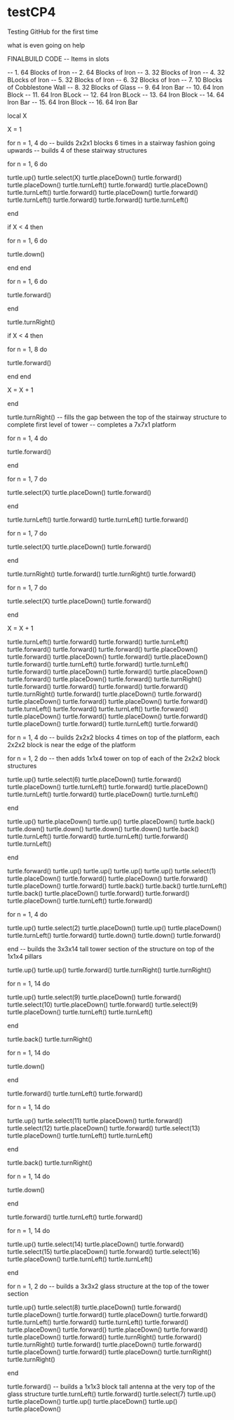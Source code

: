 # testCP4
Testing GitHub for the first time


what is even going on help


FINALBUILD
CODE
-- Items in slots 

-- 1. 64 Blocks of Iron 
-- 2. 64 Blocks of Iron 
-- 3. 32 Blocks of Iron 
-- 4. 32 BLocks of Iron 
-- 5. 32 Blocks of Iron 
-- 6. 32 Blocks of Iron 
-- 7. 10 Blocks of Cobblestone Wall 
-- 8. 32 Blocks of Glass 
-- 9. 64 Iron Bar 
-- 10. 64 Iron Block 
-- 11. 64 Iron BLock 
-- 12. 64 Iron BLock 
-- 13. 64 Iron Block 
-- 14. 64 Iron Bar 
-- 15. 64 Iron Block 
-- 16. 64 Iron Bar

local X 

X = 1 

for n = 1, 4 do -- builds 2x2x1 blocks 6 times in a stairway fashion going upwards 
                -- builds 4 of these stairway structures 
              
for n = 1, 6 do 

turtle.up() 
turtle.select(X) 
turtle.placeDown() 
turtle.forward() 
turtle.placeDown() 
turtle.turnLeft() 
turtle.forward() 
turtle.placeDown() 
turtle.turnLeft() 
turtle.forward() 
turtle.placeDown() 
turtle.forward() 
turtle.turnLeft() 
turtle.forward() 
turtle.forward() 
turtle.turnLeft() 

end


if X < 4 then 

for n = 1, 6 do 

turtle.down() 

end 
end 

for n = 1, 6 do 

turtle.forward() 

end 

turtle.turnRight() 

if X < 4 then 

for n = 1, 8 do 

turtle.forward() 

end 
end 

X = X + 1 

end

turtle.turnRight() -- fills the gap between the top of the stairway structure to complete first level of tower 
                   -- completes a 7x7x1 platform 
                   
for n = 1, 4 do 
                   
turtle.forward() 
                   
end 
      
for n = 1, 7 do 
                   
turtle.select(X) 
turtle.placeDown() 
turtle.forward() 

end 

turtle.turnLeft() 
turtle.forward() 
turtle.turnLeft() 
turtle.forward() 

for n = 1, 7 do 

turtle.select(X) 
turtle.placeDown() 
turtle.forward() 

end

turtle.turnRight() 
turtle.forward() 
turtle.turnRight() 
turtle.forward() 

for n = 1, 7 do 

turtle.select(X) 
turtle.placeDown() 
turtle.forward() 

end 

X = X + 1

turtle.turnLeft() 
turtle.forward() 
turtle.forward() 
turtle.turnLeft() 
turtle.forward() 
turtle.forward() 
turtle.forward() 
turtle.placeDown() 
turtle.forward() 
turtle.placeDown() 
turtle.forward() 
turtle.placeDown() 
turtle.forward() 
turtle.turnLeft() 
turtle.forward() 
turtle.turnLeft() 
turtle.forward() 
turtle.placeDown() 
turtle.forward() 
turtle.placeDown() 
turtle.forward() 
turtle.placeDown() 
turtle.forward() 
turtle.turnRight() 
turtle.forward()
turtle.forward()
turtle.forward()
turtle.forward()
turtle.turnRight()
turtle.forward()
turtle.placeDown()
turtle.forward()
turtle.placeDown()
turtle.forward()
turtle.placeDown()
turtle.forward()
turtle.turnLeft()
turtle.forward()
turtle.turnLeft()
turtle.forward()
turtle.placeDown()
turtle.forward()
turtle.placeDown()
turtle.forward()
turtle.placeDown()
turtle.forward() 
turtle.turnLeft() 
turtle.forward() 

for n = 1, 4 do -- builds 2x2x2 blocks 4 times on top of the platform, each 2x2x2 block is near the edge of the platform 

for n = 1, 2 do -- then adds 1x1x4 tower on top of each of the 2x2x2 block structures 

turtle.up() 
turtle.select(6) 
turtle.placeDown() 
turtle.forward() 
turtle.placeDown() 
turtle.turnLeft() 
turtle.forward() 
turtle.placeDown() 
turtle.turnLeft() 
turtle.forward() 
turtle.placeDown() 
turtle.turnLeft() 

end

turtle.up()
turtle.placeDown()
turtle.up()
turtle.placeDown()
turtle.back()
turtle.down()
turtle.down()
turtle.down()
turtle.down()
turtle.back()
turtle.turnLeft()
turtle.forward()
turtle.turnLeft()
turtle.forward()
turtle.turnLeft()

end

turtle.forward()
turtle.up()
turtle.up()
turtle.up()
turtle.up()
turtle.select(1)
turtle.placeDown()
turtle.forward()
turtle.placeDown()
turtle.forward()
turtle.placeDown()
turtle.forward()
turtle.back()
turtle.back()
turtle.turnLeft()
turtle.back()
turtle.placeDown()
turtle.forward()
turtle.forward()
turtle.placeDown()
turtle.turnLeft()
turtle.forward() 

for n = 1, 4 do 

turtle.up() 
turtle.select(2) 
turtle.placeDown() 
turtle.up() 
turtle.placeDown() 
turtle.turnLeft() 
turtle.forward() 
turtle.down() 
turtle.down() 
turtle.forward()

end -- builds the 3x3x14 tall tower section of the structure on top of the 1x1x4 pillars 

turtle.up()
turtle.up()
turtle.forward()
turtle.turnRight()
turtle.turnRight()

for n = 1, 14 do 

turtle.up() 
turtle.select(9) 
turtle.placeDown() 
turtle.forward() 
turtle.select(10) 
turtle.placeDown() 
turtle.forward() 
turtle.select(9) 
turtle.placeDown() 
turtle.turnLeft() 
turtle.turnLeft() 

end

turtle.back() 
turtle.turnRight() 

for n = 1, 14 do 

turtle.down() 

end 

turtle.forward() 
turtle.turnLeft() 
turtle.forward() 

for n = 1, 14 do 

turtle.up() 
turtle.select(11) 
turtle.placeDown() 
turtle.forward() 
turtle.select(12) 
turtle.placeDown() 
turtle.forward() 
turtle.select(13) 
turtle.placeDown() 
turtle.turnLeft() 
turtle.turnLeft() 

end

turtle.back() 
turtle.turnRight() 

for n = 1, 14 do 

turtle.down() 

end 

turtle.forward() 
turtle.turnLeft() 
turtle.forward() 

for n = 1, 14 do 

turtle.up() 
turtle.select(14) 
turtle.placeDown() 
turtle.forward() 
turtle.select(15) 
turtle.placeDown() 
turtle.forward() 
turtle.select(16) 
turtle.placeDown() 
turtle.turnLeft() 
turtle.turnLeft() 

end

for n = 1, 2 do -- builds a 3x3x2 glass structure at the top of the tower section 

turtle.up() 
turtle.select(8) 
turtle.placeDown() 
turtle.forward() 
turtle.placeDown() 
turtle.forward() 
turtle.placeDown() 
turtle.forward() 
turtle.turnLeft() 
turtle.forward() 
turtle.turnLeft() 
turtle.forward() 
turtle.placeDown() 
turtle.forward() 
turtle.placeDown() 
turtle.forward() 
turtle.placeDown() 
turtle.forward()
turtle.turnRight() 
turtle.forward() 
turtle.turnRight() 
turtle.forward() 
turtle.placeDown() 
turtle.forward() 
turtle.placeDown() 
turtle.forward() 
turtle.placeDown() 
turtle.turnRight() 
turtle.turnRight() 

end 

turtle.forward() -- builds a 1x1x3 block tall antenna at the very top of the glass structure 
turtle.turnLeft() 
turtle.forward() 
turtle.select(7) 
turtle.up() 
turtle.placeDown() 
turtle.up() 
turtle.placeDown() 
turtle.up() 
turtle.placeDown()
















